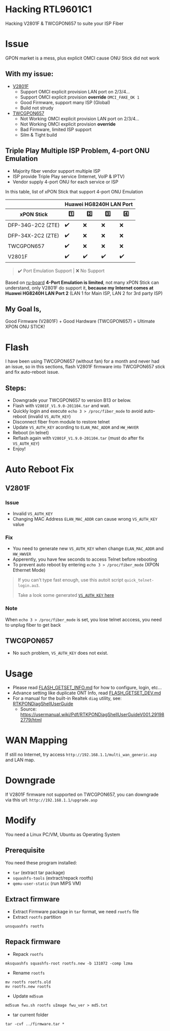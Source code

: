 # Hacking RTL9601C1
Hacking V2801F & TWCGPON657 to suite your ISP Fiber

# Issue
GPON market is a mess, plus explicit OMCI cause ONU Stick did not work

## With my issue:
* [V2801F](https://www.amazon.com/Universal-Stick-Address-Supported-Attention/dp/B08C818JSQ)
  * Support OMCI explicit provision LAN port on 2/3/4...
  * Support OMCI explicit provision **override** `OMCI_FAKE_OK 1`
  * Good Firmware, support many ISP (Global)
  * Build not strudy
* [TWCGPON657](https://item.taobao.com/item.htm?spm=a1z09.2.0.0.c0552e8d7UBYLF&id=597031866488)
  * Not Working OMCI explicit provision LAN port on 2/3/4...
  * Not Working OMCI explicit provision **override**
  * Bad Firmware, limited ISP support
  * Silm & Tight build

## Triple Play Multiple ISP Problem, 4-port ONU Emulation
* Majority fiber vendor support multiple ISP
* ISP provide Triple Play service (Internet, VoIP & IPTV)
* Vendor supply 4-port ONU for each service or ISP

In this table, list of xPON Stick that support 4-port ONU Emulation
<table>
    <thead>
        <tr>
            <th></th>
            <th colspan="4">Huawei HG8240H LAN Port</th>
        </tr>
        <tr>
            <th>xPON Stick</th>
            <th>1️⃣</th>
            <th>2️⃣</th>
            <th>3️⃣</th>
            <th>4️⃣</th>
        </tr>
    </thead>
    <tbody>
        <tr>
            <td>DFP-34G-2C2 (ZTE)</td>
            <td>✔️</td>
            <td>❌</td>
            <td>❌</td>
            <td>❌</td>
        </tr>
        <tr>
            <td>DFP-34X-2C2 (ZTE)</td>
            <td>✔️</td>
            <td>❌</td>
            <td>❌</td>
            <td>❌</td>
        </tr>
        <tr>
            <td>TWCGPON657</td>
            <td>✔️</td>
            <td>❌</td>
            <td>❌</td>
            <td>❌</td>
        </tr>
        <tr>
            <td>V2801F</td>
            <td>✔️</td>
            <td>✔️</td>
            <td>✔️</td>
            <td>✔️</td>
        </tr>
    </tbody>
</table>

> ✔️ Port Emulation Support |
> ❌ No Support

Based on [ru-board](http://forum.ru-board.com/topic.cgi?forum=8&topic=80480&start=1360#2) **4-Port Emulation is limited**, not many xPON Stick can understand, only V2801F do support it, **because my Internet comes at Huawei HG8240H LAN Port 2** (LAN 1 for Main ISP, LAN 2 for 3rd party ISP)

## My Goal Is,
Good Firmware (V2801F) + Good Hardware (TWCGPON657) = Ultimate XPON ONU STICK!

# Flash
I have been using TWCGPON657 (without fan) for a month and never had an issue, so in this sections, flash V2801F firmware into TWCGPON657 stick and fix auto-reboot issue.

## Steps:
* Downgrade your TWCGPON657 to version B13 or below.
* Flash with `V2801F_V1.9.0-201104.tar` and wait.
* Quickly login and execute `echo 3 > /proc/fiber_mode` to avoid auto-reboot (invalid `VS_AUTH_KEY`)
* Disconnect fiber from module to restore telnet
* Update `VS_AUTH_KEY` acording to `ELAN_MAC_ADDR` and `HW_HWVER`
* Reboot (in telnet)
* Reflash again with `V2801F_V1.9.0-201104.tar` (must do after fix `VS_AUTH_KEY`)
* Enjoy!

# Auto Reboot Fix
## V2801F
### Issue
* Invalid `VS_AUTH_KEY`
* Changing MAC Address `ELAN_MAC_ADDR` can cause wrong `VS_AUTH_KEY` value

### Fix
* You need to generate new `VS_AUTH_KEY` when change `ELAN_MAC_ADDR` and `HW_HWVER`
* Apperently, you have few seconds to access Telnet before rebooting
* To prevent auto reboot by entering `echo 3 > /proc/fiber_mode` (XPON Ethernet Mode)

> If you can't type fast enough, use this autoit script `quick_telnet-login.au3`.
>
> Take a look some generated [`VS_AUTH_KEY` here](Docs/VS_AUTH_KEY.md)

### Note
When `echo 3 > /proc/fiber_mode` is set, you lose telnet acccess, you need to unplug fiber to get back

## TWCGPON657
* No such problem, `VS_AUTH_KEY` does not exist.

# Usage
* Please read [FLASH_GETSET_INFO.md](Docs/FLASH_GETSET_INFO.md) for how to configure, login, etc...
* Advance setting like duplicate ONT Info, read [FLASH_GETSET_DEV.md](Docs/FLASH_GETSET_DEV.md)
* For a manual for the built-in Realtek `diag` utility, see: [RTKPONDiagShellUserGuide](Docs/RTKPONDiagShellUserGuideV001.291982779.pdf)
  * Source: https://usermanual.wiki/Pdf/RTKPONDiagShellUserGuideV001.291982779/html

# WAN Mapping
If still no Internet, try access `http://192.168.1.1/multi_wan_generic.asp` and LAN map.

# Downgrade
If V2801F firmware not supported on TWCGPON657, you can downgrade via this url: `http://192.168.1.1/upgrade.asp`

# Modify
You need a Linux PC/VM, Ubuntu as Operating System

## Prerequisite
You need these program installed:
* `tar` (extract tar package)
* `squashfs-tools` (extract/repack rootfs)
* `qemu-user-static` (run MIPS VM)

## Extract firmware
* Extract Firmware package in `tar` format, we need `rootfs` file
* Extract `rootfs` partition
```
unsquashfs rootfs
```

## Repack firmware
* Repack `rootfs`
```
mksquashfs squashfs-root rootfs.new -b 131072 -comp lzma
```
* Rename `rootfs`
```
mv rootfs rootfs.old
mv rootfs.new rootfs
```
* Update `md5sum`
```
md5sum fwu.sh rootfs uImage fwu_ver > md5.txt
```
* tar current folder
```
tar -cvf ../firmware.tar *
```
